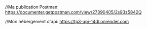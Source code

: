 //Ma publication Postman:
https://documenter.getpostman.com/view/27390405/2s93z5842Q

//Mon hébergement d'api:
https://tp3-api-14dl.onrender.com


